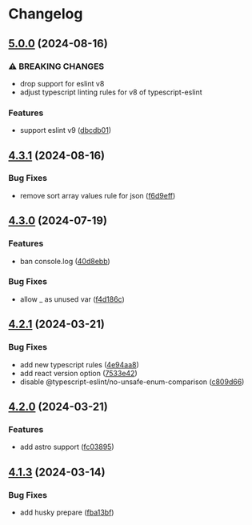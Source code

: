 # Changelog

## [5.0.0](https://github.com/DouglasNeuroInformatics/eslint-config/compare/v4.3.1...v5.0.0) (2024-08-16)


### ⚠ BREAKING CHANGES

* drop support for eslint v8
* adjust typescript linting rules for v8 of typescript-eslint

### Features

* support eslint v9 ([dbcdb01](https://github.com/DouglasNeuroInformatics/eslint-config/commit/dbcdb01fbae10e231aa980f183be3273e688e2bf))

## [4.3.1](https://github.com/DouglasNeuroInformatics/eslint-config/compare/v4.3.0...v4.3.1) (2024-08-16)


### Bug Fixes

* remove sort array values rule for json ([f6d9eff](https://github.com/DouglasNeuroInformatics/eslint-config/commit/f6d9eff3f471b909e89724f84e3486996c39b563))

## [4.3.0](https://github.com/DouglasNeuroInformatics/eslint-config/compare/v4.2.1...v4.3.0) (2024-07-19)

### Features

- ban console.log ([40d8ebb](https://github.com/DouglasNeuroInformatics/eslint-config/commit/40d8ebb17067b6e7822e316420d3819fea39d25a))

### Bug Fixes

- allow \_ as unused var ([f4d186c](https://github.com/DouglasNeuroInformatics/eslint-config/commit/f4d186c4d39aa0df76de3e94133ee344e810d63d))

## [4.2.1](https://github.com/DouglasNeuroInformatics/eslint-config/compare/v4.2.0...v4.2.1) (2024-03-21)

### Bug Fixes

- add new typescript rules ([4e94aa8](https://github.com/DouglasNeuroInformatics/eslint-config/commit/4e94aa83bc1fb271b05c247e19e7c08adfbc85e1))
- add react version option ([7533e42](https://github.com/DouglasNeuroInformatics/eslint-config/commit/7533e421b5e05bc69275389946739c8c40fe3ca6))
- disable @typescript-eslint/no-unsafe-enum-comparison ([c809d66](https://github.com/DouglasNeuroInformatics/eslint-config/commit/c809d6622770edc3911b4c0c59b24ca0f5611c84))

## [4.2.0](https://github.com/DouglasNeuroInformatics/eslint-config/compare/v4.1.3...v4.2.0) (2024-03-21)

### Features

- add astro support ([fc03895](https://github.com/DouglasNeuroInformatics/eslint-config/commit/fc03895099c28c9e55c8a0efceedf4f37268c41b))

## [4.1.3](https://github.com/DouglasNeuroInformatics/eslint-config/compare/v4.1.2...v4.1.3) (2024-03-14)

### Bug Fixes

- add husky prepare ([fba13bf](https://github.com/DouglasNeuroInformatics/eslint-config/commit/fba13bf34040b8d2ef7a394ff2bc35a6d118fd91))

